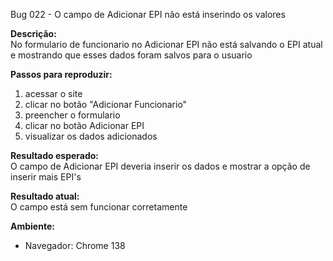 Bug 022  - O campo de Adicionar EPI não está inserindo os valores

**Descrição:**  
No formulario de funcionario no Adicionar EPI não está salvando o EPI atual e mostrando que esses dados foram salvos para o usuario

**Passos para reproduzir:**  

1. acessar o site
2. clicar no botão "Adicionar Funcionario"
3. preencher o formulario
3. clicar no botão Adicionar EPI
5. visualizar os dados adicionados

**Resultado esperado:**  
O campo de Adicionar EPI deveria inserir os dados e mostrar a opção de inserir mais EPI's

**Resultado atual:**  
O campo está sem funcionar corretamente

**Ambiente:**  
- Navegador:  Chrome 138


